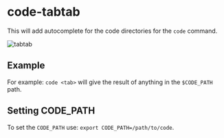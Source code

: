 # code-tabtab
This will add autocomplete for the code directories for the `code` command.

![tabtab](https://i.imgur.com/GpNYWbV.gif)

## Example
For example: `code <tab>` will give the result of anything in the `$CODE_PATH` path.

## Setting CODE_PATH
To set the `CODE_PATH` use: `export CODE_PATH=/path/to/code`.
